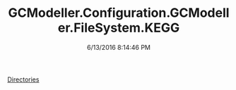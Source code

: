 ﻿---
title: GCModeller.Configuration.GCModeller.FileSystem.KEGG
date: 6/13/2016 8:14:46 PM
---

[Directories](T-GCModeller.Configuration.GCModeller.FileSystem.KEGG.Directories.html)
